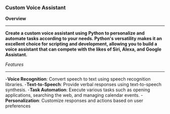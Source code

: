 ### Custom Voice Assistant
**Overview**
*********
**Create a custom voice assistant using Python to personalize and automate tasks according to your needs. Python's versatility makes it an excellent choice for scripting and development, 
allowing you to build a voice assistant that can compete with the likes of Siri, Alexa, and Google Assistant.**

*Features*
**********
-**Voice Recognition**: Convert speech to text using speech recognition libraries.
-**Text-to-Speech**: Provide verbal responses using text-to-speech synthesis.
-**Task Automation**: Execute various tasks such as opening applications, searching the web, and managing calendar events.
-**Personalization**: Customize responses and actions based on user preferences
